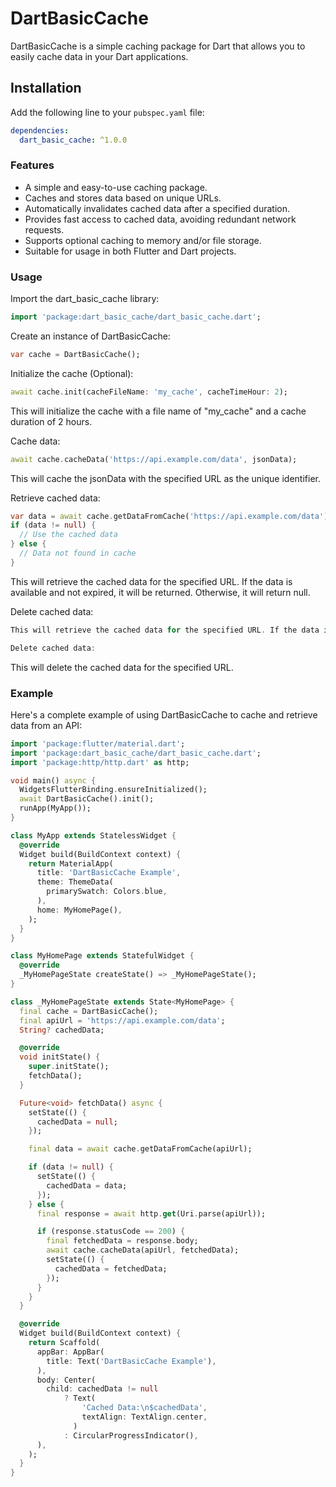# DartBasicCache

DartBasicCache is a simple caching package for Dart that allows you to easily cache data in your Dart applications.

## Installation

Add the following line to your `pubspec.yaml` file:

```yaml
dependencies:
  dart_basic_cache: ^1.0.0
```

### Features

* A simple and easy-to-use caching package.
* Caches and stores data based on unique URLs.
* Automatically invalidates cached data after a specified duration.
* Provides fast access to cached data, avoiding redundant network requests.
* Supports optional caching to memory and/or file storage.
* Suitable for usage in both Flutter and Dart projects.

### Usage

Import the dart_basic_cache library:

```dart
import 'package:dart_basic_cache/dart_basic_cache.dart';
```

Create an instance of DartBasicCache:

```dart
var cache = DartBasicCache();
```

Initialize the cache (Optional):

```dart
await cache.init(cacheFileName: 'my_cache', cacheTimeHour: 2);
```

This will initialize the cache with a file name of "my_cache" and a cache duration of 2 hours.

Cache data:

```dart
await cache.cacheData('https://api.example.com/data', jsonData);
```

This will cache the jsonData with the specified URL as the unique identifier.

Retrieve cached data:

```dart
var data = await cache.getDataFromCache('https://api.example.com/data');
if (data != null) {
  // Use the cached data
} else {
  // Data not found in cache
}
```

This will retrieve the cached data for the specified URL. If the data is available and not expired, it will be returned. Otherwise, it will return null.

Delete cached data:

```dart
This will retrieve the cached data for the specified URL. If the data is available and not expired, it will be returned. Otherwise, it will return null.

Delete cached data:
```

This will delete the cached data for the specified URL.

### Example

Here's a complete example of using DartBasicCache to cache and retrieve data from an API:

```dart
import 'package:flutter/material.dart';
import 'package:dart_basic_cache/dart_basic_cache.dart';
import 'package:http/http.dart' as http;

void main() async {
  WidgetsFlutterBinding.ensureInitialized();
  await DartBasicCache().init();
  runApp(MyApp());
}

class MyApp extends StatelessWidget {
  @override
  Widget build(BuildContext context) {
    return MaterialApp(
      title: 'DartBasicCache Example',
      theme: ThemeData(
        primarySwatch: Colors.blue,
      ),
      home: MyHomePage(),
    );
  }
}

class MyHomePage extends StatefulWidget {
  @override
  _MyHomePageState createState() => _MyHomePageState();
}

class _MyHomePageState extends State<MyHomePage> {
  final cache = DartBasicCache();
  final apiUrl = 'https://api.example.com/data';
  String? cachedData;

  @override
  void initState() {
    super.initState();
    fetchData();
  }

  Future<void> fetchData() async {
    setState(() {
      cachedData = null;
    });

    final data = await cache.getDataFromCache(apiUrl);

    if (data != null) {
      setState(() {
        cachedData = data;
      });
    } else {
      final response = await http.get(Uri.parse(apiUrl));

      if (response.statusCode == 200) {
        final fetchedData = response.body;
        await cache.cacheData(apiUrl, fetchedData);
        setState(() {
          cachedData = fetchedData;
        });
      }
    }
  }

  @override
  Widget build(BuildContext context) {
    return Scaffold(
      appBar: AppBar(
        title: Text('DartBasicCache Example'),
      ),
      body: Center(
        child: cachedData != null
            ? Text(
                'Cached Data:\n$cachedData',
                textAlign: TextAlign.center,
              )
            : CircularProgressIndicator(),
      ),
    );
  }
}

```